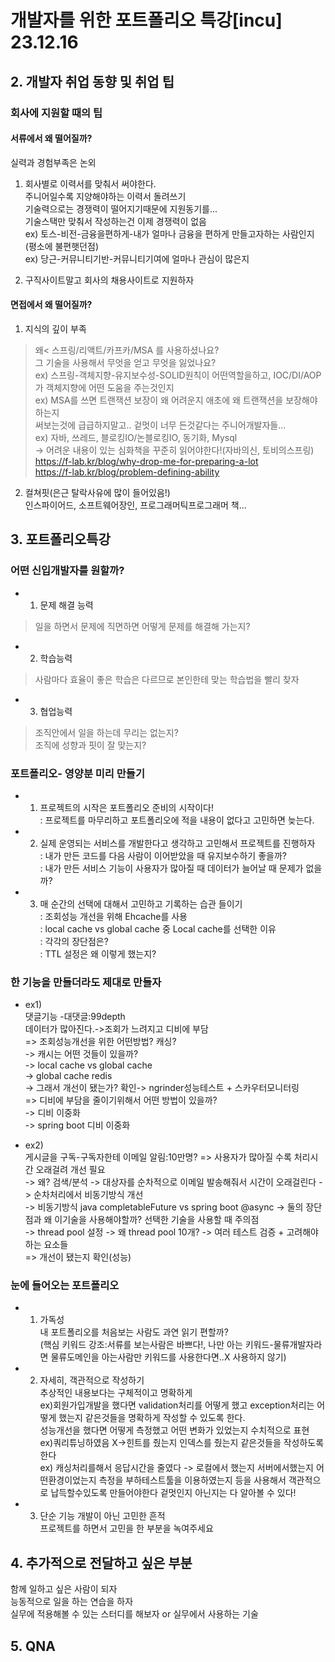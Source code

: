 # 개발자를 위한 포트폴리오 특강[incu] 23.12.16

## 2. 개발자 취업 동향 및 취업 팁
### 회사에 지원할 때의 팁
#### 서류에서 왜 떨어질까?  
실력과 경험부족은 논외  
1. 회사별로 이력서를 맞춰서 써야한다.  
주니어일수록 지양해야하는 이력서 돌려쓰기  
기술력으로는 경쟁력이 떨어지기때문에 지원동기를...  
기술스택만 맞춰서 작성하는건 이제 경쟁력이 없음  
ex) 토스-비전-금융을편하게-내가 얼마나 금융을 편하게 만들고자하는 사람인지(평소에 불편햇던점)  
ex) 당근-커뮤니티기반-커뮤니티기여에 얼마나 관심이 많은지  

2. 구직사이트말고 회사의 채용사이트로 지원하자  

#### 면접에서 왜 떨어질까?
1. 지식의 깊이 부족  
>왜< 스프링/리액트/카프카/MSA 를 사용하셨나요?  
그 기술을 사용해서 무엇을 얻고 무엇을 잃었나요?  
ex) 스프링-객체지향-유지보수성-SOLID원칙이 어떤역할을하고, IOC/DI/AOP가 객체지향에 어떤 도움을 주는것인지  
ex) MSA를 쓰면 트랜잭션 보장이 왜 어려운지 애초에 왜 트랜잭션을 보장해야하는지  
써보는것에 급급하지말고.. 겉멋이 너무 든것같다는 주니어개발자들...  
ex) 자바, 쓰레드, 블로킹IO/논블로킹IO, 동기화, Mysql  
-> 어려운 내용이 있는 심화책을 꾸준히 읽어야한다!(자바의신, 토비의스프링)  
https://f-lab.kr/blog/why-drop-me-for-preparing-a-lot  
https://f-lab.kr/blog/problem-defining-ability  

2. 컬쳐핏(은근 탈락사유에 많이 들어있음!)  
인스파이어드, 소프트웨어장인, 프로그래머틱프로그래머 책...  


## 3. 포트폴리오특강  
### 어떤 신입개발자를 원할까?  
- 1. 문제 해결 능력  
> 일을 하면서 문제에 직면하면 어떻게 문제를 해결해 가는지?  
- 2. 학습능력  
> 사람마다 효율이 좋은 학습은 다르므로 본인한테 맞는 학습법을 빨리 찾자  
- 3. 협업능력  
> 조직안에서 일을 하는데 무리는 없는지?  
> 조직에 성향과 핏이 잘 맞는지?  

### 포트폴리오- 영양분 미리 만들기
- 1. 프로젝트의 시작은 포트폴리오 준비의 시작이다!  
: 프로젝트를 마무리하고 포트폴리오에 적을 내용이 없다고 고민하면 늦는다.  

- 2. 실제 운영되는 서비스를 개발한다고 생각하고 고민해서 프로젝트를 진행하자  
: 내가 만든 코드를 다음 사람이 이어받았을 때 유지보수하기 좋을까?  
: 내가 만든 서비스 기능이 사용자가 많아질 때 데이터가 늘어날 때 문제가 없을까?  

- 3. 매 순간의 선택에 대해서 고민하고 기록하는 습관 들이기  
: 조회성능 개선을 위해 Ehcache를 사용  
: local cache vs global cache 중 Local cache를 선택한 이유  
: 각각의 장단점은?  
: TTL 설정은 왜 이렇게 했는지?  

### 한 기능을 만들더라도 제대로 만들자  
- ex1)  
댓글기능 -대댓글:99depth  
데이터가 많아진다.->조회가 느려지고 디비에 부담  
=> 조회성능개선을 위한 어떤방법? 캐싱?  
-> 캐시는 어떤 것들이 있을까?  
-> local cache vs global cache  
-> global cache redis  
-> 그래서 개선이 됐는가? 확인-> ngrinder성능테스트 + 스카우터모니터링  
=> 디비에 부담을 줄이기위해서 어떤 방법이 있을까?  
-> 디비 이중화  
-> spring boot 디비 이중화  


- ex2)  
게시글을 구독-구독자한테 이메일 알림:10만명?
=> 사용자가 많아질 수록 처리시간 오래걸려 개선 필요  
-> 왜? 검색/분석 -> 대상자를 순차적으로 이메일 발송해줘서 시간이 오래걸린다 -> 순차처리에서 비동기방식 개선  
-> 비동기방식 java completableFuture vs spring boot @async -> 둘의 장단점과 왜 이기술을 사용해야할까? 선택한 기술을 사용할 때 주의점  
-> thread pool 설정 -> 왜 thread pool 10개? ->
여러 테스트 검증 + 고려해야하는 요소들  
=> 개선이 됐는지 확인(성능)  


### 눈에 들어오는 포트폴리오
- 1. 가독성  
내 포트폴리오를 처음보는 사람도 과연 읽기 편할까?  
(핵심 키워드 강조:서류를 보는사람은 바쁘다!, 나만 아는 키워드-물류개발자라면 물류도메인을 아는사람만 키워드를 사용한다면..X 사용하지 않기)  

- 2. 자세히, 객관적으로 작성하기  
추상적인 내용보다는 구체적이고 명확하게  
ex)회원가입개발을 했다면 validation처리를 어떻게 했고 exception처리는 어떻게 했는지 같은것들을 명확하게 작성할 수 있도록 한다.  
성능개선을 했다면 어떻게 측정했고 어떤 변화가 있었는지 수치적으로 표현  
ex)쿼리튜닝하였음 X->힌트를 줬는지 인덱스를 줬는지 같은것들을 작성하도록 한다  
ex) 캐싱처리를해서 응답시간을 줄였다 -> 로컬에서 했는지 서버에서했는지 어떤환경이었는지 측정을 부하테스트툴을 이용하였는지 등을 사용해서 객관적으로 납득할수있도록 만들어야한다 겉멋인지 아닌지는 다 알아볼 수 있다!  

- 3. 단순 기능 개발이 아닌 고민한 흔적  
프로젝트를 하면서 고민을 한 부분을 녹여주세요  


## 4. 추가적으로 전달하고 싶은 부분  
함께 일하고 싶은 사람이 되자  
능동적으로 일을 하는 연습을 하자  
실무에 적용해볼 수 있는 스터디를 해보자 or 실무에서 사용하는 기술  


## 5. QNA  

